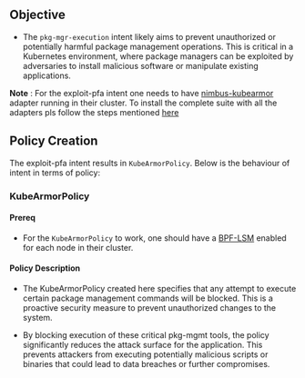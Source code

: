 ## Objective

- The `pkg-mgr-execution` intent likely aims to prevent unauthorized or potentially harmful package management operations. This is critical in a Kubernetes environment, where package managers can be exploited by adversaries to install malicious software or manipulate existing applications.

**Note** : For the exploit-pfa intent one needs to have  [nimbus-kubearmor](../../deployments/nimbus-kubearmor/Readme.md) adapter running in their cluster. To install the complete suite with all the adapters pls follow the steps mentioned [here](../getting-started.md#nimbus)

## Policy Creation

The exploit-pfa intent results in `KubeArmorPolicy`. Below is the behaviour of intent in terms of policy: 

### KubeArmorPolicy

#### Prereq

- For the `KubeArmorPolicy` to work, one should have a [BPF-LSM](https://github.com/kubearmor/KubeArmor/blob/main/getting-started/FAQ.md#checking-and-enabling-support-for-bpf-lsm) enabled for each node in their cluster.

#### Policy Description

- The KubeArmorPolicy created here specifies that any attempt to execute certain package management commands will be blocked. This is a proactive security measure to prevent unauthorized changes to the system.

- By blocking execution of these critical pkg-mgmt tools, the policy significantly reduces the attack surface for the application. This prevents attackers from executing potentially malicious scripts or binaries that could lead to data breaches or further compromises.